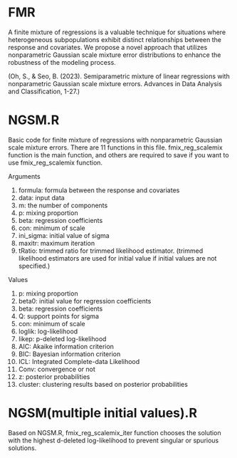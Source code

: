 # FMR

A finite mixture of regressions is a valuable technique for situations where heterogeneous subpopulations exhibit distinct relationships between the response and covariates. 
We propose a novel approach that utilizes nonparametric Gaussian scale mixture error distributions to enhance the robustness of the modeling process.

(Oh, S., & Seo, B. (2023). Semiparametric mixture of linear regressions with nonparametric Gaussian scale mixture errors. Advances in Data Analysis and Classification, 1-27.)

# NGSM.R 
Basic code for finite mixture of regressions with nonparametric Gaussian scale mixture errors.
There are 11 functions in this file. 
fmix_reg_scalemix function is the main function, and others are required to save if you want to use fmix_reg_scalemix function.

Arguments

1. formula: formula between the response and covariates
2. data: input data
3. m: the number of components
4. p: mixing proportion
5. beta: regression coefficients
6. con: minimum of scale
7. ini_sigma: initial value of sigma
8. maxitr: maximum iteration
9. tRatio: trimmed ratio for trimmed likelihood estimator. (trimmed likelihood estimators are used for initial value if initial values are not specified.) 

Values

1. p: mixing proportion
2. beta0: initial value for regression coefficients
3. beta: regression coefficients
4. Q: support points for sigma
5. con: minimum of scale
6. loglik: log-likelihood
7. likep: p-deleted log-likelihood
8. AIC: Akaike information criterion
9. BIC: Bayesian information criterion
10. ICL: Integrated Complete-data Likelihood
11. Conv: convergence or not
12. z: posterior probabilities
13. cluster: clustering results based on posterior probabilities

# NGSM(multiple initial values).R
Based on NGSM.R, fmix_reg_scalemix_iter function chooses the solution with the highest d-deleted log-likelihood to prevent singular or spurious solutions.
